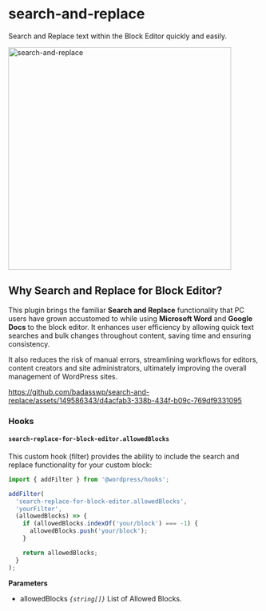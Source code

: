 # search-and-replace
Search and Replace text within the Block Editor quickly and easily.

<img width="446" alt="search-and-replace" src="https://github.com/badasswp/search-and-replace/assets/149586343/c3febf99-e9db-4b7b-82fd-c01e5428123a">

## Why Search and Replace for Block Editor?

This plugin brings the familiar __Search and Replace__ functionality that PC users have grown accustomed to while using __Microsoft Word__ and __Google Docs__ to the block editor. It enhances user efficiency by allowing quick text searches and bulk changes throughout content, saving time and ensuring consistency.

It also reduces the risk of manual errors, streamlining workflows for editors, content creators and site administrators, ultimately improving the overall management of WordPress sites.

https://github.com/badasswp/search-and-replace/assets/149586343/d4acfab3-338b-434f-b09c-769df9331095

### Hooks

#### `search-replace-for-block-editor.allowedBlocks`

This custom hook (filter) provides the ability to include the search and replace functionality for your custom block:

```js
import { addFilter } from '@wordpress/hooks';

addFilter(
  'search-replace-for-block-editor.allowedBlocks',
  'yourFilter',
  (allowedBlocks) => {
    if (allowedBlocks.indexOf('your/block') === -1) {
      allowedBlocks.push('your/block');
    }

    return allowedBlocks;
  }
);
```

**Parameters**

- allowedBlocks _`{string[]}`_ List of Allowed Blocks.
